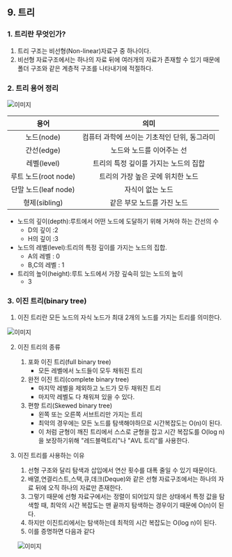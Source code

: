 ## 9. 트리
### 1. 트리란 무엇인가?
1. 트리 구조는 비선형(Non-linear)자료구 중 하나이다.
2. 비선형 자료구조에서는 하나의 자료 뒤에 여러개의 자료가 존재할 수 있기 때문에 폴더 구조와 같은 계층적 구조를 나타내기에 적절하다.

### 2. 트리 용어 정리

![이미지](https://oopy.lazyrockets.com/api/v2/notion/image?src=https%3A%2F%2Fs3-us-west-2.amazonaws.com%2Fsecure.notion-static.com%2F96df8c7c-c204-4e1a-bcd7-581f37d62d4f%2FUntitled.png&blockId=64a0461d-4d77-4a4a-849e-d3d9922c1b8f)

|용어|의미|
|:-:|:-:|
|노드(node)|컴퓨터 과학에 쓰이는 기초적인 단위, 동그라미|
|간선(edge)|노드와 노드를 이어주는 선|
|레벨(level)|트리의 특정 깊이를 가지는 노드의 집합|
|루트 노드(root node)|트리의 가장 높은 곳에 위치한 노드|
|단말 노드(leaf node)|자식이 없는 노드|
|형제(sibling)|같은 부모 노드를 가진 노드|

- 노드의 깊이(depth):루트에서 어떤 노드에 도달하기 위해 거쳐야 하는 간선의 수
    - D의 깊이 :2
    - H의 깊이 :3
- 노드의 레벨(level):트리의 특정 깊이를 가지는 노드의 집합. 
    - A의 레벨 : 0
    - B,C의 레벨 : 1
- 트리의 높이(height):루트 노드에서 가장 깊숙히 있는 노드의 높이
    - 3

### 3. 이진 트리(binary tree)
1. 이진 트리란 모든 노드의 자식 노드가 최대 2개의 노드를 가지는 트리를 의미한다.

![이미지](https://oopy.lazyrockets.com/api/v2/notion/image?src=https%3A%2F%2Fs3-us-west-2.amazonaws.com%2Fsecure.notion-static.com%2Fa3262e28-0aff-4080-87e6-21f65d7c39f9%2FUntitled.png&blockId=41fe4c4b-1acb-48fd-af1a-41804b4c4422)

2. 이진 트리의 종류
    1. 포화 이진 트리(full binary tree)
        - 모든 레벨에서 노드들이 모두 채워진 트리
    2. 완전 이진 트리(complete binary tree)
        - 마지막 레벨을 제외하고 노드가 모두 채워진 트리
        - 마지막 레벨도 다 채워져 있을 수 있다.
    3. 편향 트리(Skewed binary tree)
        - 왼쪽 또는 오른쪽 서브트리만 가지는 트리
        - 최악의 경우에는 모든 노드를 탐색해야하므로 시간복잡도는 O(n)이 된다.
        - 이 처럼 균형이 깨진 트리에서 스스로 균형을 잡고 시간 복잡도를 O(log n)을 보장하기위해 "레드블랙트리"나 "AVL 트리"를 사용한다.
3. 이진 트리를 사용하는 이유
    1. 선형 구조와 달리 탐색과 삽입에서 연산 횟수를 대폭 줄일 수 있기 때문이다.
    2. 배열,연결리스트,스택,큐,데크(Deque)와 같은 선형 자료구조에서는 하나의 자료 뒤에 오직 하나의 자료만 존재한다.
    3. 그렇기 때문에 선형 자료구에서는 정렬이 되어있지 않은 상태에서 특정 값을 탐색할 때, 최악의 시간 복잡도는 맨 끝까지 탐색하는 경우이기 때문에 O(n)이 된다.
    4. 하지만 이진트리에서는 탐색하는데 최적의 시간 복잡도는 O(log n)이 된다.
    5. 이를 증명하면 다음과 같다

    ![이미지](https://img1.daumcdn.net/thumb/R1280x0/?scode=mtistory2&fname=https%3A%2F%2Ft1.daumcdn.net%2Fcfile%2Ftistory%2F22149E4958537FEB15)

